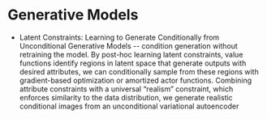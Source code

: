 # Generative Models
* Latent Constraints: Learning to Generate Conditionally from Unconditional Generative Models
 -- condition generation without retraining the model. By post-hoc learning latent constraints, value functions identify regions in latent space that generate outputs with desired attributes, we can conditionally sample from these regions with gradient-based optimization or amortized actor functions. Combining attribute constraints with a universal “realism” constraint, which enforces similarity to the data distribution, we generate realistic conditional images from an unconditional
 variational autoencoder
